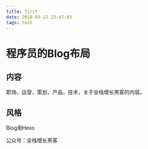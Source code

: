 ```yaml
---
title: first
date: 2018-03-22 23:47:03
tags: test
---
```


# 程序员的Blog布局



## 内容

职场，运营，策划，产品，技术，关于全栈增长黑客的内容。


## 风格

Blog用Hexo

公众号：全栈增长黑客
